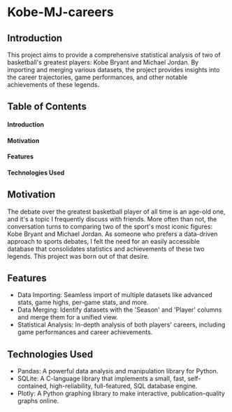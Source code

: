 # Kobe-MJ-careers

## Introduction
This project aims to provide a comprehensive statistical analysis of two of basketball's greatest players: Kobe Bryant and Michael Jordan. By importing and merging various datasets, the project provides insights into the career trajectories, game performances, and other notable achievements of these legends.

## Table of Contents

#### Introduction
#### Motivation
#### Features
#### Technologies Used

## Motivation
The debate over the greatest basketball player of all time is an age-old one, and it's a topic I frequently discuss with friends. More often than not, the conversation turns to comparing two of the sport's most iconic figures: Kobe Bryant and Michael Jordan. As someone who prefers a data-driven approach to sports debates, I felt the need for an easily accessible database that consolidates statistics and achievements of these two legends. This project was born out of that desire.


## Features

+ Data Importing: Seamless import of multiple datasets like advanced stats, game highs, per-game stats, and more.
+ Data Merging: Identify datasets with the 'Season' and 'Player' columns and merge them for a unified view.
+ Statistical Analysis: In-depth analysis of both players' careers, including game performances and career achievements.

## Technologies Used

+ Pandas: A powerful data analysis and manipulation library for Python.
+ SQLite: A C-language library that implements a small, fast, self-contained, high-reliability, full-featured, SQL database engine.
+ Plotly: A Python graphing library to make interactive, publication-quality graphs online.
